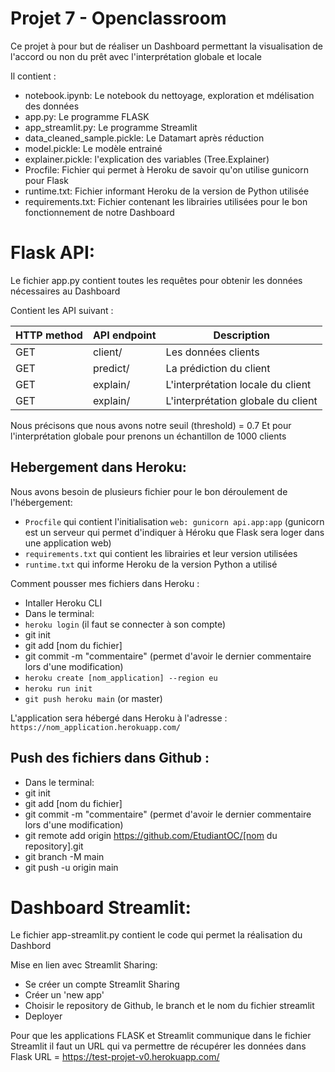 
# Projet 7 - Openclassroom

Ce projet à pour but de réaliser un Dashboard permettant la visualisation de l'accord ou non du prêt avec l'interprétation globale et locale

Il contient : 
- notebook.ipynb: Le notebook du nettoyage, exploration et mdélisation des données
- app.py: Le programme FLASK
- app_streamlit.py: Le programme Streamlit
- data_cleaned_sample.pickle: Le Datamart après réduction
- model.pickle: Le modèle entrainé
- explainer.pickle: l'explication des variables (Tree.Explainer)
- Procfile: Fichier qui permet à Heroku de savoir qu'on utilise gunicorn pour Flask
- runtime.txt: Fichier informant Heroku de la version de Python utilisée
- requirements.txt: Fichier contenant les librairies utilisées pour le bon fonctionnement de notre Dashboard

# Flask API: 
 
Le fichier app.py contient toutes les requêtes pour obtenir les données nécessaires au Dashboard

Contient les API suivant : 

| HTTP method | API endpoint | Description                       |
| ----------- | -------------| ----------------------------------|
| GET         | client/<id>  | Les données clients               |
| GET         | predict/<id> | La prédiction du client           |
| GET         | explain/<id> | L'interprétation locale du client |
| GET         | explain/     | L'interprétation globale du client|

Nous précisons que nous avons notre seuil (threshold) = 0.7
Et pour l'interprétation globale pour prenons un échantillon de 1000 clients

## Hebergement dans Heroku:

Nous avons besoin de plusieurs fichier pour le bon déroulement de l'hébergement: 
 - `Procfile` qui contient l'initialisation `web: gunicorn api.app:app` (gunicorn est un serveur qui permet d'indiquer à Héroku que Flask sera loger dans une application web)
 - `requirements.txt` qui contient les librairies et leur version utilisées
 - `runtime.txt` qui informe Heroku de la version Python a utilisé 

Comment pousser mes fichiers dans Heroku : 
  - Intaller Heroku CLI
  - Dans le terminal:
  - `heroku login` (il faut se connecter à son compte)
  - git init
  - git add [nom du fichier]
  - git commit -m "commentaire" (permet d'avoir le dernier commentaire lors d'une modification)
  - `heroku create [nom_application] --region eu`
  - `heroku run init`
  - `git push heroku main` (or master)

L'application sera hébergé dans Heroku à l'adresse : `https://nom_application.herokuapp.com/`

## Push des fichiers dans Github : 

 - Dans le terminal:
  - git init
  - git add [nom du fichier]
  - git commit -m "commentaire" (permet d'avoir le dernier commentaire lors d'une modification)
  - git remote add origin https://github.com/EtudiantOC/[nom du repository].git
  - git branch -M main
  - git push -u origin main

# Dashboard Streamlit: 

Le fichier app-streamlit.py contient le code qui permet la réalisation du Dashbord

Mise en lien avec Streamlit Sharing: 
 - Se créer un compte Streamlit Sharing
 - Créer un 'new app'
 - Choisir le repository de Github, le branch et le nom du fichier streamlit
 - Deployer 
 
Pour que les applications FLASK et Streamlit communique dans le fichier Streamlit il faut un URL qui va permettre de récupérer les données dans Flask
URL = https://test-projet-v0.herokuapp.com/
